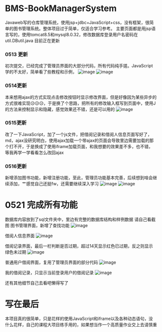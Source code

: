 # BMS-BookManagerSystem
Javaweb写的仓库管理系统，使用jsp+jdbc+JavaScript+css，没有框架，很简单的图书管理系统。整体项目过于简单，仅适合学习参考。
主要页面都是用jsp语言写的，使用tomcat8.5和mysql8.0.32，修改数据库登录用户名密码在util.DButil.java
目前正在更新
### 0513 更新
初次提交，已经完成了管理员界面的大部分代码，所有代码纯手搓。JavaScript学的不太好，简单看了些教程和示例，
![image](https://github.com/Hanbq01/BMS/assets/127653499/0432f0b2-4f86-4550-b77a-1de24ed2db69)
![image](https://github.com/Hanbq01/BMS/assets/127653499/926f53f2-d0a9-4172-ba1e-92ef813e232a)
### 0514更新
本来想用ajax的方式实现点击修改按钮时显示修改界面，但是好像因为某些异步的方式很难实现😥😥😥，于是换了个思路，把所有的修改输入框写到页面中，使用J
的方法来控制显示和隐藏，感觉效果还不错，还是可以用的
![image](https://github.com/Hanbq01/BMS/assets/127653499/36b8265a-1f4f-4c33-9387-1e8619ca798b)
### 0515更新
改了一下JavaScript，加了一个js文件，把借阅记录和借阅人信息页面写好了，md，ajax没研究明白，使用ajax加载一个带ajax的页面会导致里边需要加载的那个打不开，于是换成了使用iframe加载页面，和我想要的效果差不多，也不错，等我再学一学看看怎么改回ajax
### 0516更新
新增添加图书功能，新增注册功能，至此，管理员功能基本完善，后续想到啥会继续添加，艹感觉自己还挺fw，还需要继续深入学习
![image](https://github.com/Hanbq01/BMS/assets/127653499/0b31fe3e-f809-48cb-9ac5-9f05988cc556)
![image](https://github.com/Hanbq01/BMS/assets/127653499/93db1cc0-1a87-45b5-82ac-e7396c52bb96)

# 0521 完成所有功能
数据库内容放到了sql文件夹中，里边有完整的数据库结构和样例数据
请自己看截图
图书管理界面，新增了查找功能
![image](https://github.com/Hanbq01/BMS/assets/127653499/1b46f9b8-6195-43db-8bb1-762cb03bb54b)

借阅人信息界面
![image](https://github.com/Hanbq01/BMS/assets/127653499/88e8c439-85ae-46bd-aed1-dd36dc0635be)

借阅记录界面，最后一栏判断是否过期，超过14天显示红色已过期，反之则显示绿色未过期
![image](https://github.com/Hanbq01/BMS/assets/127653499/aa7b10cb-2bb1-4c99-8024-f952f029c9e5)

普通用户借阅界面，复用了管理员界面的部分代码
![image](https://github.com/Hanbq01/BMS/assets/127653499/dc810147-0495-42a1-82d2-f5305fe9745c)

我的借阅记录，只显示当前登录用户的借阅记录
![image](https://github.com/Hanbq01/BMS/assets/127653499/3f0d9a35-75ed-4268-a06f-0d8c036ef1bb)

还有其他细节自己去看吧懒得写了

# 写在最后
本项目真的很简单，只是花样的使用JavaScript和iframe以及各种动态语句，没什么花样，自己的课程大项目练手用的，如果想当作一个高质量作业交上去请慎重

